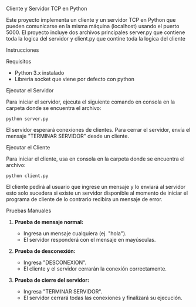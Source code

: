 Cliente y Servidor TCP en Python

Este proyecto implementa un cliente y un servidor TCP en Python que pueden comunicarse en la misma máquina (localhost) usando el puerto 5000. El proyecto incluye dos archivos principales server.py que contiene toda la logica del servidor y client.py que contine toda la logica del cliente

Instrucciones

Requisitos

- Python 3.x instalado
- Libreria socket que viene por defecto con python

Ejecutar el Servidor


Para iniciar el servidor, ejecuta el siguiente comando en consola en la carpeta donde se encuentra el archivo:
```
python server.py
```
El servidor esperará conexiones de clientes.
Para cerrar el servidor, envía el mensaje "TERMINAR SERVIDOR" desde un cliente.

Ejecutar el Cliente

Para iniciar el cliente, usa  en consola en la carpeta donde se encuentra el archivo:
```
python client.py
```
El cliente pedirá al usuario que ingrese un mensaje y lo enviará al servidor esto solo sucedera si existe un servidor disponible al momento de iniciar el programa de cliente de lo contrario recibira un mensaje de error.

Pruebas Manuales
1. **Prueba de mensaje normal:**
   - Ingresa un mensaje cualquiera (ej. "hola").
   - El servidor responderá con el mensaje en mayúsculas.

2. **Prueba de desconexión:**
   - Ingresa "DESCONEXION".
   - El cliente y el servidor cerrarán la conexión correctamente.

3. **Prueba de cierre del servidor:**
   - Ingresa "TERMINAR SERVIDOR".
   - El servidor cerrará todas las conexiones y finalizará su ejecución.

